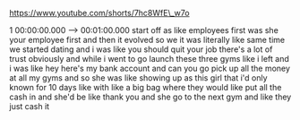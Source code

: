 https://www.youtube.com/shorts/7hc8WfE\_w7o

1 00:00:00.000 --\> 00:01:00.000 start off as like employees first was
she your employee first and then it evolved so we it was literally like
same time we started dating and i was like you should quit your job
there's a lot of trust obviously and while i went to go launch these
three gyms like i left and i was like hey here's my bank account and can
you go pick up all the money at all my gyms and so she was like showing
up as this girl that i'd only known for 10 days like with like a big bag
where they would like put all the cash in and she'd be like thank you
and she go to the next gym and like they just cash it
